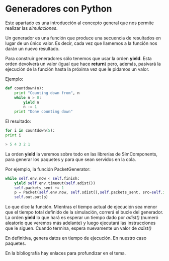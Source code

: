 # Generadores con Python

Este apartado es una introducción al concepto general que nos permite realizar las *simulaciones*. 

Un generador es una función que produce una secuencia de resultados en lugar de un único valor.
Es decir, cada vez que llamemos a la función nos darán un nuevo resultado. 

Para construir generadores sólo tenemos que usar la orden **yield**. Esta orden devolverá un valor (igual que hace **return**) pero, además, pasivará la ejecución de la función hasta la próxima vez que le pidamos un valor.

Ejemplo:
```python
def countdown(n):
    print "Counting down from", n
    while n > 0:
        yield n
        n -= 1
    print "Done counting down"
```
El resultado:

```python
for i in countdown(5): 
print i

> 5 4 3 2 1 
```
La orden **yield** la veremos sobre todo en las librerías de SimComponents, para generar los paquetes y para que sean servidos en la cola.

Por ejemplo, la función PacketGenerator:

```python
while self.env.now < self.finish:
	yield self.env.timeout(self.adist())
	self.packets_sent += 1 
	p = Packet(self.env.now, self.sdist(),self.packets_sent, src=self.id, flow_id=self.flow_id) 
	self.out.put(p)
```
Lo que dice la función. Mientras el tiempo actual de ejecución sea menor que el tiempo total definido de la simulación, correrá el bucle del generador.
La orden **yield** lo que hará es esperar un tiempo dado por *adist()* (numeró aleatorio que veremos más adelante) y luego ejecutará las instrucciones que le siguen. Cuando termina, espera nuevamente un valor de *adist()*

En definitiva,  genera  datos en tiempo de ejecución. En nuestro caso paquetes. 

En la bibliografía hay enlaces para profundizar en el tema.
<!--stackedit_data:
eyJoaXN0b3J5IjpbLTExNTg2NTgwMDksLTExMDU4NTUyMjUsLT
E2OTcxMTI1MDYsLTEzNzQ4MjAzLDE4Nzc4Njk4OTcsMTM5NTIw
MjEwOSwtMzEyODkzOTddfQ==
-->